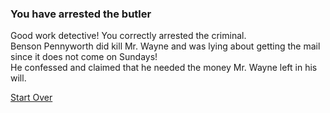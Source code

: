 ### You have arrested the butler
Good work detective! You correctly arrested the criminal.   
Benson Pennyworth did kill Mr. Wayne and was lying about getting the mail since it does not come on Sundays!  
He confessed and claimed that he needed the money Mr. Wayne left in his will.  

[Start Over](../intro.md)